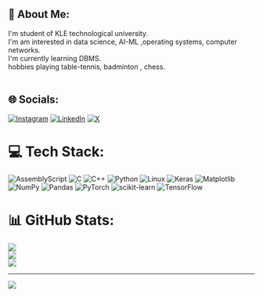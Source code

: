 ## 💫 About Me:
I'm student of KLE technological university.<br>I'm am interested in data science, AI-ML  ,operating systems, computer networks.<br>I'm currently learning DBMS.<br>hobbies playing table-tennis, badminton , chess.<br><br>


## 🌐 Socials:
[![Instagram](https://img.shields.io/badge/Instagram-%23E4405F.svg?logo=Instagram&logoColor=white)](https://instagram.com/bharathkumar_m.d) 
[![LinkedIn](https://img.shields.io/badge/LinkedIn-%230077B5.svg?logo=linkedin&logoColor=white)](https://www.linkedin.com/in/bharathkumar-md-653473305/)
[![X](https://img.shields.io/badge/X-black.svg?logo=X&logoColor=white)](https://x.com/@Bharath63437545)

# 💻 Tech Stack:
![AssemblyScript](https://img.shields.io/badge/assembly%20script-%23000000.svg?style=for-the-badge&logo=assemblyscript&logoColor=white)
![C](https://img.shields.io/badge/c-%2300599C.svg?style=for-the-badge&logo=c&logoColor=white)
![C++](https://img.shields.io/badge/c++-%2300599C.svg?style=for-the-badge&logo=c%2B%2B&logoColor=white)
![Python](https://img.shields.io/badge/python-3670A0?style=for-the-badge&logo=python&logoColor=ffdd54) 
![Linux](https://img.shields.io/badge/Linux-%23FCC624.svg?style=for-the-badge&logo=linux&logoColor=black)
![Keras](https://img.shields.io/badge/Keras-%23D00000.svg?style=for-the-badge&logo=Keras&logoColor=white) 
![Matplotlib](https://img.shields.io/badge/Matplotlib-%23ffffff.svg?style=for-the-badge&logo=Matplotlib&logoColor=black) 
![NumPy](https://img.shields.io/badge/numpy-%23013243.svg?style=for-the-badge&logo=numpy&logoColor=white) 
![Pandas](https://img.shields.io/badge/pandas-%23150458.svg?style=for-the-badge&logo=pandas&logoColor=white) 
![PyTorch](https://img.shields.io/badge/PyTorch-%23EE4C2C.svg?style=for-the-badge&logo=PyTorch&logoColor=white) 
![scikit-learn](https://img.shields.io/badge/scikit--learn-%23F7931E.svg?style=for-the-badge&logo=scikit-learn&logoColor=white) 
![TensorFlow](https://img.shields.io/badge/TensorFlow-%23FF6F00.svg?style=for-the-badge&logo=TensorFlow&logoColor=white)
# 📊 GitHub Stats:
![](https://github-readme-stats.vercel.app/api?username=Bharathkumardyavakkalavar&theme=dark&hide_border=false&include_all_commits=false&count_private=false)<br/>
![](https://github-readme-streak-stats.herokuapp.com/?user=Bharathkumardyavakkalavar&theme=dark&hide_border=false)<br/>
![](https://github-readme-stats.vercel.app/api/top-langs/?username=Bharathkumardyavakkalavar&theme=dark&hide_border=false&include_all_commits=false&count_private=false&layout=compact)

---
[![](https://visitcount.itsvg.in/api?id=Bharathkumardyavakkalavar&icon=0&color=0)](https://visitcount.itsvg.in)

<!-- Proudly created with GPRM ( https://gprm.itsvg.in ) -->
